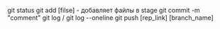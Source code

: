 git status
git add [filse] - добавляет файлы в stage
git commit -m "comment"
git log / git log --oneline
git push [rep_link] [branch_name]
